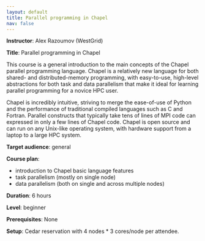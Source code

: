 ```yaml
---
layout: default
title: Parallel programming in Chapel
nav: false
---
```


**Instructor**: Alex Razoumov (WestGrid)

**Title**: Parallel programming in Chapel

This course is a general introduction to the main concepts of the Chapel parallel programming
language. Chapel is a relatively new language for both shared- and distributed-memory programming, with
easy-to-use, high-level abstractions for both task and data parallelism that make it ideal for learning
parallel programming for a novice HPC user.

Chapel is incredibly intuitive, striving to merge the ease-of-use of Python and the performance of
traditional compiled languages such as C and Fortran. Parallel constructs that typically take tens of
lines of MPI code can expressed in only a few lines of Chapel code. Chapel is open source and can run on
any Unix-like operating system, with hardware support from a laptop to a large HPC system.

**Target audience**: general

**Course plan**:
- introduction to Chapel basic language features
- task parallelism (mostly on single node)
- data parallelism (both on single and across multiple nodes)

**Duration**: 6 hours

**Level**: beginner

**Prerequisites**: None

**Setup**: Cedar reservation with 4 nodes * 3 cores/node per attendee.
